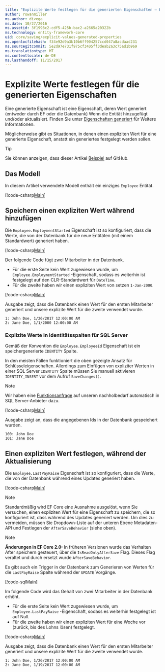 ```yaml
---
title: "Explizite Werte festlegen für die generierten Eigenschaften – EF Core"
author: rowanmiller
ms.author: divega
ms.date: 10/27/2016
ms.assetid: 3f1993c2-cdf5-425b-bac2-a2665a20322b
ms.technology: entity-framework-core
uid: core/saving/explicit-values-generated-properties
ms.openlocfilehash: f34e92d9a3b10b6ff904257ccd047a8acdaad231
ms.sourcegitcommit: 5e2d97e731f975cf3405ff3deab2a3c75ad1b969
ms.translationtype: MT
ms.contentlocale: de-DE
ms.lasthandoff: 11/15/2017
---
```

# <a name="setting-explicit-values-for-generated-properties"></a>Explizite Werte festlegen für die generierten Eigenschaften

Eine generierte Eigenschaft ist eine Eigenschaft, deren Wert generiert (entweder durch EF oder die Datenbank) Wenn die Entität hinzugefügt und/oder aktualisiert. Finden Sie unter [Eigenschaften generiert](../modeling/generated-properties.md) für Weitere Informationen.

Möglicherweise gibt es Situationen, in denen einen expliziten Wert für eine generierte Eigenschaft, anstatt ein generiertes festgelegt werden sollen.

> [!TIP]  
> Sie können anzeigen, dass dieser Artikel [Beispiel](https://github.com/aspnet/EntityFramework.Docs/tree/master/samples/core/Saving/Saving/ExplicitValuesGenerateProperties/) auf GitHub.

## <a name="the-model"></a>Das Modell

In diesem Artikel verwendete Modell enthält ein einziges `Employee` Entität.

[!code-csharp[Main](../../../samples/core/Saving/Saving/ExplicitValuesGenerateProperties/Employee.cs#Sample)]

## <a name="saving-an-explicit-value-during-add"></a>Speichern einen expliziten Wert während hinzufügen

Die `Employee.EmploymentStarted` Eigenschaft ist so konfiguriert, dass die Werte, die von der Datenbank für die neue Entitäten (mit einem Standardwert) generiert haben.

[!code-csharp[Main](../../../samples/core/Saving/Saving/ExplicitValuesGenerateProperties/EmployeeContext.cs#EmploymentStarted)]

Der folgende Code fügt zwei Mitarbeiter in der Datenbank.
* Für die erste Seite kein Wert zugewiesen wurde, um `Employee.EmploymentStarted` -Eigenschaft, sodass es weiterhin ist festgelegt auf den CLR-Standardwert für `DateTime`.
* Für die zweite haben wir einen expliziten Wert von setzen `1-Jan-2000`.

[!code-csharp[Main](../../../samples/core/Saving/Saving/ExplicitValuesGenerateProperties/Sample.cs#EmploymentStarted)]

Ausgabe zeigt, dass die Datenbank einen Wert für den ersten Mitarbeiter generiert und unsere explizite Wert für die zweite verwendet wurde.

``` Console
1: John Doe, 1/26/2017 12:00:00 AM
2: Jane Doe, 1/1/2000 12:00:00 AM
```

### <a name="explicit-values-into-sql-server-identity-columns"></a>Explizite Werte in Identitätsspalten für SQL Server

Gemäß der Konvention die `Employee.EmployeeId` Eigenschaft ist ein speichergenerierte `IDENTITY` Spalte.

In den meisten Fällen funktioniert die oben gezeigte Ansatz für Schlüsseleigenschaften. Allerdings zum Einfügen von expliziter Werten in einer SQL Server `IDENTITY` Spalte müssen Sie manuell aktivieren `IDENTITY_INSERT` vor dem Aufruf `SaveChanges()`.

> [!NOTE]  
> Wir haben eine [Funktionsanfrage](https://github.com/aspnet/EntityFramework/issues/703) auf unseren nachholbedarf automatisch in SQL Server-Anbieter dazu.

[!code-csharp[Main](../../../samples/core/Saving/Saving/ExplicitValuesGenerateProperties/Sample.cs#EmployeeId)]

Ausgabe zeigt an, dass die angegebenen Ids in der Datenbank gespeichert wurden.

``` Console
100: John Doe
101: Jane Doe
```

## <a name="setting-an-explicit-value-during-update"></a>Einen expliziten Wert festlegen, während der Aktualisierung

Die `Employee.LastPayRaise` Eigenschaft ist so konfiguriert, dass die Werte, die von der Datenbank während eines Updates generiert haben.

[!code-csharp[Main](../../../samples/core/Saving/Saving/ExplicitValuesGenerateProperties/EmployeeContext.cs#LastPayRaise)]

> [!NOTE]  
> Standardmäßig wird EF Core eine Ausnahme ausgelöst, wenn Sie versuchen, einen expliziten Wert für eine Eigenschaft zu speichern, die so konfiguriert ist, dass während des Updates generiert werden. Um dies zu vermeiden, müssen Sie Dropdown-Liste auf der unteren Ebene Metadaten-API und Festlegen der `AfterSaveBehavior` (siehe oben).

> [!NOTE]  
> **Änderungen in EF Core 2.0:** In früheren Versionen wurde das Verhalten After speichern gesteuert, über die `IsReadOnlyAfterSave` Flag. Dieses Flag veraltet und durch ersetzt wurde `AfterSaveBehavior`.

Es gibt auch ein Trigger in der Datenbank zum Generieren von Werten für die `LastPayRaise` Spalte während der `UPDATE` Vorgänge.

[!code-sql[Main](../../../samples/core/Saving/Saving/ExplicitValuesGenerateProperties/employee_UPDATE.sql)]

Im folgende Code wird das Gehalt von zwei Mitarbeiter in der Datenbank erhöht.
* Für die erste Seite kein Wert zugewiesen wurde, um `Employee.LastPayRaise` -Eigenschaft, sodass es weiterhin festgelegt ist auf Null.
* Für die zweite haben wir einen expliziten Wert für eine Woche vor (zurück, bis des Lohns lösen) festgelegt.

[!code-csharp[Main](../../../samples/core/Saving/Saving/ExplicitValuesGenerateProperties/Sample.cs#LastPayRaise)]

Ausgabe zeigt, dass die Datenbank einen Wert für den ersten Mitarbeiter generiert und unsere explizite Wert für die zweite verwendet wurde.

``` Console
1: John Doe, 1/26/2017 12:00:00 AM
2: Jane Doe, 1/19/2017 12:00:00 AM
```
